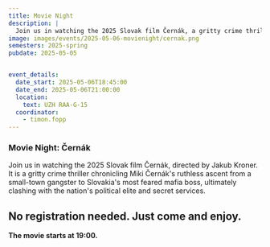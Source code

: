 ```yaml
---
title: Movie Night
description: |
  Join us in watching the 2025 Slovak film Černák, a gritty crime thriller about the life of a Slovak mafia boss from the '90s.
image: images/events/2025-05-06-movienight/cernak.png
semesters: 2025-spring
pubdate: 2025-05-05


event_details:
  date_start: 2025-05-06T18:45:00
  date_end: 2025-05-06T21:00:00
  location:
    text: UZH RAA-G-15
  coordinator: 
    - timon.fopp
---
```


### Movie Night: Černák

Join us in watching the 2025 Slovak film Černák, directed by Jakub Kroner. It is a gritty crime thriller chronicling Miki Černák's ruthless ascent from a small-town gangster to Slovakia's most feared mafia boss, ultimately clashing with the nation's political elite and secret services.

## No registration needed. Just come and enjoy.

**The movie starts at 19:00.**